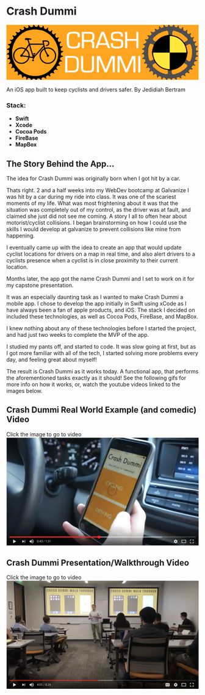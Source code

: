 # Crash Dummi
![alt text](https://github.com/JedidiahBertram/Crash-Dummi/blob/master/Crash%20Dummi/Assets.xcassets/cdreadmebanner.png)

An iOS app built to keep cyclists and drivers safer.
By Jedidiah Bertram

### Stack:
* __Swift__
* __Xcode__
* __Cocoa Pods__
* __FireBase__
* __MapBox__

## The Story Behind the App...
The idea for Crash Dummi was originally born when I got hit by a car.

Thats right. 2 and a half weeks into my WebDev bootcamp at Galvanize I was hit by a car during my ride into class. It was one of the scariest moments of my life. What was most frightening about it was that the situation was completely out of my control, as the driver was at fault, and claimed she just did not see me coming. A story I all to often hear about motorist/cyclist collisions. I began brainstorming on how I could use the skills I would develop at galvanize to prevent collisions like mine from happening.

I eventually came up with the idea to create an app that would update cyclist locations for drivers on a map in real time, and also alert drivers to a cyclists presence when a cyclist is in close proximity to their current location.

Months later, the app got the name Crash Dummi and I set to work on it for my capstone presentation.

It was an especially daunting task as I wanted to make Crash Dummi a mobile app. I chose to develop the app initially in Swift using xCode as I have always been a fan of apple products, and iOS. The stack I decided on included these technologies, as well as Cocoa Pods, FireBase, and MapBox.

I knew nothing about any of these technologies before I started the project, and had just two weeks to complete the MVP of the app.

I studied my pants off, and started to code. It was slow going at first, but as I got more familiar with all of the tech, I started solving more problems every day, and feeling great about myself!

The result is Crash Dummi as it works today. A functional app, that performs the aforementioned tasks exactly as it should! See the following gifs for more info on how it works, or, watch the youtube videos linked to the images below.

## Crash Dummi Real World Example (and comedic) Video

Click the image to go to video
[![IMAGE ALT TEXT](https://github.com/JedidiahBertram/Crash-Dummi/blob/master/Crash%20Dummi/Assets.xcassets/Screen%20Shot%202017-08-14%20at%204.21.57%20PM.png)](https://www.youtube.com/watch?v=w_fzr8GW8PM "Crash Dummi Example Video")

## Crash Dummi Presentation/Walkthrough Video

Click the image to go to video
[![IMAGE ALT TEXT](https://github.com/JedidiahBertram/Crash-Dummi/blob/master/Crash%20Dummi/Assets.xcassets/Screen%20Shot%202017-08-14%20at%204.22.34%20PM.png)](https://www.youtube.com/watch?v=3Y5uE0ezTGY "Crash Dummi Presentation Video")
